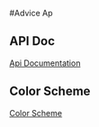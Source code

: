 #Advice Ap

## API Doc
[Api Documentation](https://documenter.getpostman.com/view/1930148/advice/6thyLPo)

## Color Scheme
[Color Scheme](https://coolors.co/1f1f1f-c97a48-979797-ffffff-1e3d4e)


